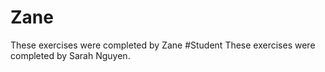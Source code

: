 # Zane
These exercises were completed by Zane
#Student 
These exercises were completed by Sarah Nguyen.
